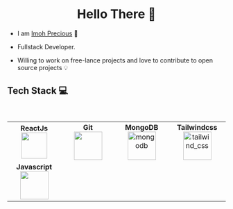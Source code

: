 <h1 align="center"> Hello There 👋 </h1>


* I am [Imoh Precious](https://www.linkedin.com/in/precious-imoh/) :satellite:

* Fullstack Developer.

* Willing to work on free-lance projects and love to contribute to open source projects :bulb:


## Tech Stack :computer:

<br>
<table>
<tbody>
 <tr>

<td align="center" width="20%">
<span><b><center>ReactJs</center></b></span>
<img height=60px src="https://upload.wikimedia.org/wikipedia/commons/thumb/a/a7/React-icon.svg/512px-React-icon.svg.png"> 
</td>

<td align="center" width="20%">
<span><b><center>Git</center></b></span>
<img height=65px src="https://git-scm.com/images/logos/downloads/Git-Logo-2Color.png"> 
</td>

<td align="center" width="20%">
<span><b><center>MongoDB</center></b></span>
 <img height="65" src="https://img.icons8.com/color/65/mongodb.png" alt="mongodb"/>
</td>

<td align="center" width="20%">
<span><b><center>Tailwindcss</center></b></span>
<img height="65" src="https://img.icons8.com/fluency/65/tailwind_css.png" alt="tailwind_css"/>
</td>
</tr>

<tr>
<td align="center" width="20%">
<span><b><center>Javascript</center></b></span>
<img height=65px src="https://www.freepnglogos.com/uploads/javascript-png/javascript-vector-logo-yellow-png-transparent-javascript-vector-12.png"> 
</td>

</tbody>
</table>
